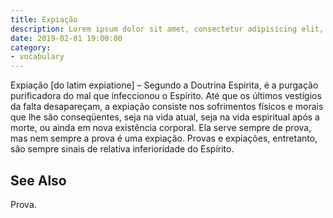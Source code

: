 ```yaml
---
title: Expiação
description: Lorem ipsum dolor sit amet, consectetur adipisicing elit, sed do eiusmod tempor incididunt ut labore et dolore magna aliqua.  TODO
date: 2019-02-01 19:00:00
category:
- vocabulary
---
```


Expiação [do latim expiatione] – Segundo a Doutrina Espírita, é a purgação purificadora do mal que infeccionou o Espírito. Até que os últimos vestígios da falta desapareçam, a expiação consiste nos sofrimentos físicos e morais que lhe são conseqüentes, seja na vida atual, seja na vida espiritual após a morte, ou ainda em nova existência corporal. Ela serve sempre de prova, mas nem sempre a prova é uma expiação. Provas e expiações, entretanto, são sempre sinais de relativa inferioridade do Espírito. 


## See Also
Prova.


